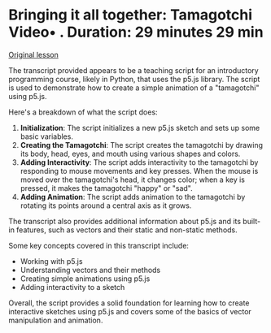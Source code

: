 # Bringing it all together: Tamagotchi Video• . Duration: 29 minutes 29 min

[Original lesson](https://www.coursera.org/learn/uol-introduction-to-programming-1/lecture/uE1tV/bringing-it-all-together-tamagotchi)

The transcript provided appears to be a teaching script for an introductory programming course, likely in Python, that uses the p5.js library. The script is used to demonstrate how to create a simple animation of a "tamagotchi" using p5.js.

Here's a breakdown of what the script does:

1. **Initialization**: The script initializes a new p5.js sketch and sets up some basic variables.
2. **Creating the Tamagotchi**: The script creates the tamagotchi by drawing its body, head, eyes, and mouth using various shapes and colors.
3. **Adding Interactivity**: The script adds interactivity to the tamagotchi by responding to mouse movements and key presses. When the mouse is moved over the tamagotchi's head, it changes color; when a key is pressed, it makes the tamagotchi "happy" or "sad".
4. **Adding Animation**: The script adds animation to the tamagotchi by rotating its points around a central axis as it grows.

The transcript also provides additional information about p5.js and its built-in features, such as vectors and their static and non-static methods.

Some key concepts covered in this transcript include:

* Working with p5.js
* Understanding vectors and their methods
* Creating simple animations using p5.js
* Adding interactivity to a sketch

Overall, the script provides a solid foundation for learning how to create interactive sketches using p5.js and covers some of the basics of vector manipulation and animation.

